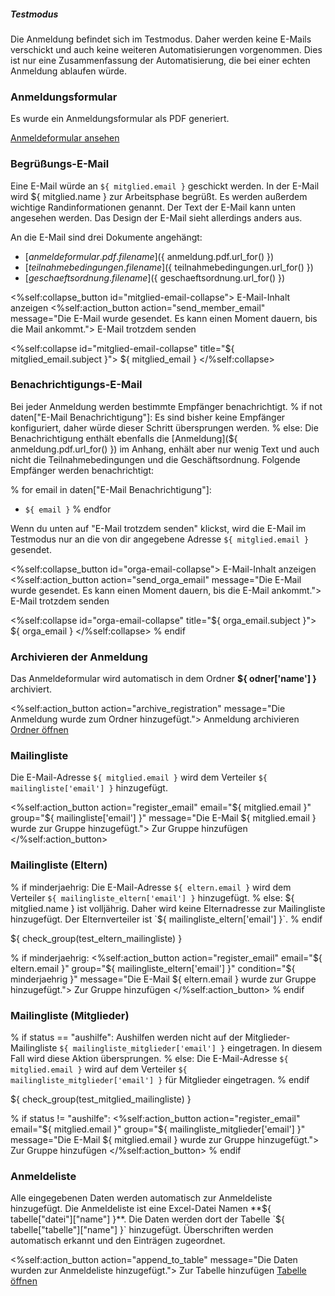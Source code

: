 <div class="alert alert-info" role="alert">
  <h5 class="alert-heading">Testmodus</h5>

  Die Anmeldung befindet sich im Testmodus. Daher werden keine E-Mails
  verschickt und auch keine weiteren Automatisierungen vorgenommen. Dies ist nur
  eine Zusammenfassung der Automatisierung, die bei einer echten Anmeldung
  ablaufen würde.
</div>

### Anmeldungsformular

Es wurde ein Anmeldungsformular als PDF generiert.

<a href="${ anmeldung.pdf.url_for() }"
   target="_blank"
   class="btn btn-primary btn-sm">
    Anmeldeformular ansehen
</a>

### Begrüßungs-E-Mail
Eine E-Mail würde an `${ mitglied.email }` geschickt werden. In der E-Mail wird
${ mitglied.name } zur Arbeitsphase begrüßt. Es werden außerdem wichtige
Randinformationen genannt. Der Text der E-Mail kann unten angesehen werden. Das
Design der E-Mail sieht allerdings anders aus.

An die E-Mail sind drei Dokumente angehängt:

- [${ anmeldeformular.pdf.filename }](${ anmeldung.pdf.url_for() })
- [${ teilnahmebedingungen.filename }](${ teilnahmebedingungen.url_for() })
- [${ geschaeftsordnung.filename }](${ geschaeftsordnung.url_for() })

<p>
  <%self:collapse_button id="mitglied-email-collapse">
    E-Mail-Inhalt anzeigen
  </%self:collapse_button>
  <%self:action_button action="send_member_email"
                       message="Die E-Mail wurde gesendet. Es kann einen Moment dauern, bis die Mail ankommt.">
    E-Mail trotzdem senden
  </%self:action_button>
</p>

<%self:collapse id="mitglied-email-collapse" title="${ mitglied_email.subject }">
  ${ mitglied_email }
</%self:collapse>

### Benachrichtigungs-E-Mail
Bei jeder Anmeldung werden bestimmte Empfänger benachrichtigt.
% if not daten["E-Mail Benachrichtigung"]:
Es sind bisher keine Empfänger konfiguriert, daher würde dieser Schritt
übersprungen werden.
% else:
Die Benachrichtigung enthält ebenfalls die
[Anmeldung](${ anmeldung.pdf.url_for() }) im Anhang, enhält aber nur wenig Text
und auch nicht die Teilnahmebedingungen und die Geschäftsordnung. Folgende
Empfänger werden benachrichtigt:

% for email in daten["E-Mail Benachrichtigung"]:
  - `${ email }`
% endfor

Wenn du unten auf "E-Mail trotzdem senden" klickst, wird die E-Mail im Testmodus
nur an die von dir angegebene Adresse `${ mitglied.email }` gesendet.

<p>
  <%self:collapse_button id="orga-email-collapse">
    E-Mail-Inhalt anzeigen
  </%self:collapse_button>
  <%self:action_button action="send_orga_email"
                       message="Die E-Mail wurde gesendet. Es kann einen Moment dauern, bis die E-Mail ankommt.">
    E-Mail trotzdem senden
  </%self:action_button>
</p>

<%self:collapse id="orga-email-collapse" title="${ orga_email.subject }">
  ${ orga_email }
</%self:collapse>
% endif

### Archivieren der Anmeldung
Das Anmeldeformular wird automatisch in dem Ordner **${ odner['name'] }**
archiviert.

<p>
  <%self:action_button action="archive_registration"
                       message="Die Anmeldung wurde zum Ordner hinzugefügt.">
    Anmeldung archivieren
  </%self:action_button>
  <a class="btn btn-secondary btn-sm"
     target="_blank"
     href="${ ordner['webUrl'] }">Ordner öffnen</a>
</p>

### Mailingliste
Die E-Mail-Adresse `${ mitglied.email }` wird dem Verteiler
`${ mailingliste['email'] }` hinzugefügt.

<%self:action_button action="register_email"
                     email="${ mitglied.email }"
                     group="${ mailingliste['email'] }"
                     message="Die E-Mail ${ mitglied.email } wurde zur Gruppe hinzugefügt.">
  Zur Gruppe hinzufügen
</%self:action_button>

### Mailingliste (Eltern)
% if minderjaehrig:
Die E-Mail-Adresse `${ eltern.email }` wird dem Verteiler
`${ mailingliste_eltern['email'] }` hinzugefügt.
% else:
${ mitglied.name } ist volljährig. Daher wird keine Elternadresse zur
Mailingliste hinzugefügt. Der Elternverteiler ist
`${ mailingliste_eltern['email'] }`.
% endif

${ check_group(test_eltern_mailingliste) }

% if minderjaehrig:
<%self:action_button action="register_email"
                     email="${ eltern.email }"
                     group="${ mailingliste_eltern['email'] }"
                     condition="${ minderjaehrig }"
                     message="Die E-Mail ${ eltern.email } wurde zur Gruppe hinzugefügt.">
  Zur Gruppe hinzufügen
</%self:action_button>
% endif

### Mailingliste (Mitglieder)
% if status == "aushilfe":
Aushilfen werden nicht auf der Mitglieder-Mailingliste
`${ mailingliste_mitglieder['email'] }` eingetragen. In diesem Fall wird
diese Aktion übersprungen.
% else:
Die E-Mail-Adresse `${ mitglied.email }` wird auf dem Verteiler
`${ mailingliste_mitglieder['email'] }` für Mitglieder eingetragen.
% endif

${ check_group(test_mitglied_mailingliste) }

% if status != "aushilfe":
<%self:action_button action="register_email"
                     email="${ mitglied.email }"
                     group="${ mailingliste_mitglieder['email'] }"
                     message="Die E-Mail ${ mitglied.email } wurde zur Gruppe hinzugefügt.">
  Zur Gruppe hinzufügen
</%self:action_button>
% endif

### Anmeldeliste
Alle eingegebenen Daten werden automatisch zur Anmeldeliste hinzugefügt. Die
Anmeldeliste ist eine Excel-Datei Namen
**${ tabelle["datei"]["name"] }**. Die Daten werden dort der Tabelle
`${ tabelle["tabelle"]["name"] }` hinzugefügt. Überschriften werden
automatisch erkannt und den Einträgen zugeordnet.

<p>
  <%self:action_button action="append_to_table"
                       message="Die Daten wurden zur Anmeldeliste hinzugefügt.">
    Zur Tabelle hinzufügen
  </%self:action_button>
  <a class="btn btn-secondary btn-sm"
     target="_blank"
     href="${ tabelle['datei']['webUrl'] }">Tabelle öffnen</a>
</p>
